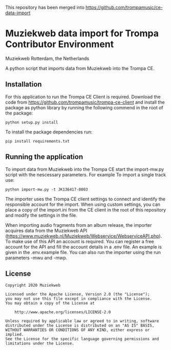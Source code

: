 This repository has been merged into https://github.com/trompamusic/ce-data-import


# Muziekweb data import for Trompa Contributor Environment

Muziekweb Rotterdam, the Netherlands

A python script that imports data from Muziekweb into the Trompa CE.

## Installation

For this application to run the Trompa CE Client is required. Download the
code from https://github.com/trompamusic/trompa-ce-client and install the
package as python library by running the following commend in the root of the
package:

    python setup.py install

To install the package dependencies run:

    pip install requirements.txt

## Running the application

To import data from Muziekweb into the Trompa CE start the import-mw.py script
with the nescessary parameters. For example To import a single track use:

    python import-mw.py -t JK136417-0003

The importer uses the Trompa CE client settings to connect and identify the
responsible account for the import. When using custom settings, you can place a
copy of the import.ini from the CE client in the root of this repository and
modify the settings in the file.

When importing audio fragments from an album release, the importer acquires
data from the Muziekweb API
(https://www.muziekweb.nl/Muziekweb/Webservice/WebserviceAPI.php). To make use
of this API an account is required. You can register a free account for the API
and fill the account details in a .env file. An example is given in the
.env.example file. You can also run the importer using the run parameters -mwu
and -mwp.

## License

```
Copyright 2020 Muziekweb

Licensed under the Apache License, Version 2.0 (the "License");
you may not use this file except in compliance with the License.
You may obtain a copy of the License at

    http://www.apache.org/licenses/LICENSE-2.0

Unless required by applicable law or agreed to in writing, software
distributed under the License is distributed on an "AS IS" BASIS,
WITHOUT WARRANTIES OR CONDITIONS OF ANY KIND, either express or implied.
See the License for the specific language governing permissions and
limitations under the License.
```
